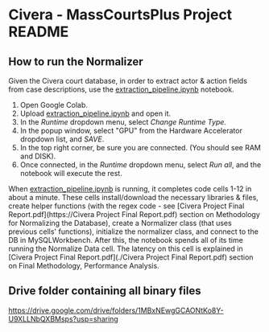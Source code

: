 # Civera - MassCourtsPlus Project README

## How to run the Normalizer
Given the Civera court database, in order to extract actor & action fields from case descriptions, use the [extraction_pipeline.ipynb](./Code/extraction_pipeline.ipynb) notebook.
  1. Open Google Colab.
  2. Upload [extraction_pipeline.ipynb](./Code/extraction_pipeline.ipynb) and open it.
  3. In the *Runtime* dropdown menu, select *Change Runtime Type*.
  4. In the popup window, select "GPU" from the Hardware Accelerator dropdown list, and *SAVE*.
  5. In the top right corner, be sure you are connected. (You should see RAM and DISK).
  6. Once connected, in the *Runtime* dropdown menu, select *Run all*, and the notebook will execute the rest.
  
When [extraction_pipeline.ipynb](./Code/extraction_pipeline.ipynb) is running, it completes code cells 1-12 in about a minute. These cells install/download the necessary libraries & files, create helper functions (with the regex code - see [Civera Project Final Report.pdf](https://Civera Project Final Report.pdf) section on Methodology for Normalizing the Database), create a Normalizer class (that uses previous cells' functions), initialize the normalizer class, and connect to the DB in MySQLWorkbench. 
After this, the notebook spends all of its time running the Normalize Data cell. The latency on this cell is explained in [Civera Project Final Report.pdf](./Civera Project Final Report.pdf) section on Final Methodology, Performance Analysis.


## Drive folder containing all binary files

https://drive.google.com/drive/folders/1MBxNEwgGCAONtKo8Y-U9XLLNbQXBMsps?usp=sharing

